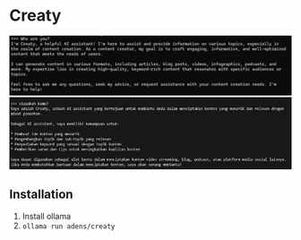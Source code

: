 # Creaty

![Creaty](./creaty.png)
![Creaty](./image-indo.jpg)

## Installation
1. Install ollama
2. `ollama run adens/creaty`
